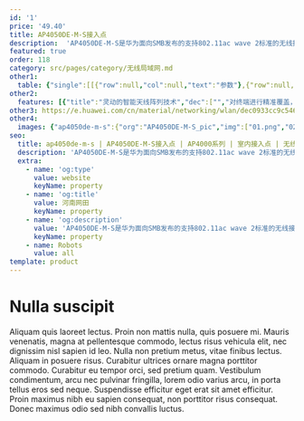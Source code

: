 ```yaml
---
id: '1'
price: '49.40'
title: AP4050DE-M-S接入点
description:  'AP4050DE-M-S是华为面向SMB发布的支持802.11ac wave 2标准的无线接入点产品，支持2×2MIMO和2条空间流，具有完善的业务支持能力，高可靠性，高安全性，网络部署简单，自动上线和配置，实时管理和维护等特点，满足网络部署要求。内置智能天线，同时支持11n和11ac协议，可使无线网络带宽突破千兆，极大地增强用户对无线网络的使用体验，适合部署在中小型企业，机场车站、体育场馆、咖啡厅、休闲中心等商业环境。'
featured: true
order: 118
category: src/pages/category/无线局域网.md
other1: 
  table: {"single":[[{"row":null,"col":null,"text":"参数"},{"row":null,"col":null,"text":"AP4050DE-M-S"}],[{"row":null,"col":null,"text":"尺寸（长×宽×高）"},{"row":null,"col":null,"text":"200mm×200mm×45mm"}],[{"row":"2","col":null,"text":"电源输入"},{"row":null,"col":null,"text":"DC：12V±10%"}],[{"row":null,"col":null,"text":"PoE供电：满足802.3at/af以太网供电标准\n说明：802.3af供电标准下，射频自适应功率调整。"}],[{"row":"2","col":null,"text":"最大功耗"},{"row":null,"col":null,"text":"16.4W"}],[{"row":null,"col":null,"text":"说明： 实际最大功耗遵照不同国家和地区法规而有所不同。"}],[{"row":null,"col":null,"text":"天线类型"},{"row":null,"col":null,"text":"内置双频全向智能天线"}],[{"row":null,"col":null,"text":"可同时在线的用户数量"},{"row":null,"col":null,"text":"≤512"}],[{"row":"3","col":null,"text":"最大发射功率"},{"row":null,"col":null,"text":"2.4G: 27dBm（组合功率）"}],[{"row":null,"col":null,"text":"5G: 27dBm（组合功率）"}],[{"row":null,"col":null,"text":"说明：实际发射功率遵照不同国家和地区法规而有所不同。"}],[{"row":null,"col":null,"text":"MIMO:空间流"},{"row":null,"col":null,"text":"2×2:2"}],[{"row":null,"col":null,"text":"无线协议"},{"row":null,"col":null,"text":"802.11a/b/g/n/ac/ac wave2"}],[{"row":null,"col":null,"text":"最高速率"},{"row":null,"col":null,"text":"1.267Gbps"}]]}
other2:
  features: [{"title":"灵动的智能天线阵列技术","dec":["","对终端进行精准覆盖，降低干扰，提升信号质量，信号随用户而动；",""]},{"title":"千兆接入","dec":["","支持802.11ac wave 2标准，MU-MIMO，2.4GHz和5GHz双射频同时提供业务，整机速率1.267Gbps",""]},{"title":"云管理","dec":["","可通过华为云管理平台对AP设备及业务进行管理和运维，节省网络运维成本；",""]}]
other3: https://e.huawei.com/cn/material/networking/wlan/dec0933cc9c546e8b9fea49b44327a99
other4:
  images: {"ap4050de-m-s":{"org":"AP4050DE-M-S_pic","img":["01.png","02.png","03.png","04.png","05.png"]}}
seo:
  title: ap4050de-m-s | AP4050DE-M-S接入点 | AP4000系列 | 室内接入点 | 无线局域网 | 企业网络
  description: 'AP4050DE-M-S是华为面向SMB发布的支持802.11ac wave 2标准的无线接入点产品，支持2×2MIMO和2条空间流，具有完善的业务支持能力，高可靠性，高安全性，网络部署简单，自动上线和配置，实时管理和维护等特点，满足网络部署要求。内置智能天线，同时支持11n和11ac协议，可使无线网络带宽突破千兆，极大地增强用户对无线网络的使用体验，适合部署在中小型企业，机场车站、体育场馆、咖啡厅、休闲中心等商业环境。'
  extra:
    - name: 'og:type'
      value: website
      keyName: property
    - name: 'og:title'
      value: 河南网田
      keyName: property
    - name: 'og:description'
      value: 'AP4050DE-M-S是华为面向SMB发布的支持802.11ac wave 2标准的无线接入点产品，支持2×2MIMO和2条空间流，具有完善的业务支持能力，高可靠性，高安全性，网络部署简单，自动上线和配置，实时管理和维护等特点，满足网络部署要求。内置智能天线，同时支持11n和11ac协议，可使无线网络带宽突破千兆，极大地增强用户对无线网络的使用体验，适合部署在中小型企业，机场车站、体育场馆、咖啡厅、休闲中心等商业环境。'
      keyName: property
    - name: Robots
      value: all
template: product
---
```


# Nulla suscipit

Aliquam quis laoreet lectus. Proin non mattis nulla, quis posuere mi. Mauris venenatis, magna at pellentesque commodo, lectus risus vehicula elit, nec dignissim nisl sapien id leo. Nulla non pretium metus, vitae finibus lectus. Aliquam in posuere risus. Curabitur ultrices ornare magna porttitor commodo. Curabitur eu tempor orci, sed pretium quam. Vestibulum condimentum, arcu nec pulvinar fringilla, lorem odio varius arcu, in porta tellus eros sed neque. Suspendisse efficitur eget erat sit amet efficitur. Proin maximus nibh eu sapien consequat, non porttitor risus consequat. Donec maximus odio sed nibh convallis luctus.